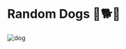# Random Dogs 🐶🐕🐩
![dog](https://user-images.githubusercontent.com/72768515/192193955-521c886d-9399-45fb-a4d0-984fd9f6ebaa.gif)

